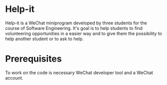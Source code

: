 # Help-it
Help-it is a WeChat miniprogram developed by three students for the course of Software Engineering. It's goal is to help students to find volunteering opportunities in a easier way and to give them the possibility to help another student or to ask to help.

# Prerequisites
To work on the code is necessary WeChat developer tool and a WeChat account.
